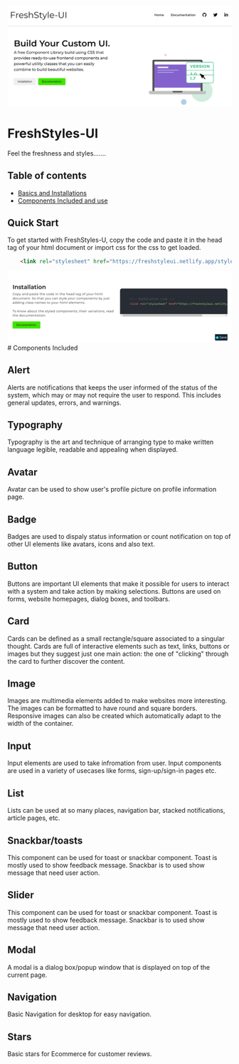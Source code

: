 <img src="https://github.com/Aayushjain-code/FreshStyles-UI/blob/main/sss1%20(1).png">

<h1>FreshStyles-UI</h1>
<p>Feel the freshness and styles....... </p>
  


## Table of contents

- [Basics and Installations](#quick-start)
- [Components Included and use](#components-included)

## Quick Start
To get started with FreshStyles-U, copy the code and paste it in the head tag of your html document or import css for the css to get loaded.

```html
    <link rel="stylesheet" href="https://freshstyleui.netlify.app/styles.css">
```  
<img src="https://github.com/Aayushjain-code/FreshStyles-UI/blob/main/sss1%20(2).png">
# Components Included


## Alert
Alerts are notifications that keeps the user informed of the status of the system, which may or may not require the user to respond. This includes general updates, errors, and warnings.


## Typography
Typography is the art and technique of arranging type to make written language legible, readable and appealing when displayed.

## Avatar
Avatar can be used to show user's profile picture on profile information page.


## Badge
Badges are used to dispaly status information or count notification on top of other UI elements like avatars, icons and also text.


## Button
Buttons are important UI elements that make it possible for users to interact with a system and take action by making selections. Buttons are used on forms, website homepages, dialog boxes, and toolbars.


## Card
Cards can be defined as a small rectangle/square associated to a singular thought. Cards are full of interactive elements such as text, links, buttons or images but they suggest just one main action: the one of "clicking" through the card to further discover the content.


## Image
Images are multimedia elements added to make websites more interesting. The images can be formatted to have round and square borders. Responsive images can also be created which automatically adapt to the width of the container.


## Input
Input elements are used to take infromation from user. Input components are used in a variety of usecases like forms, sign-up/sign-in pages etc.

## List
Lists can be used at so many places, navigation bar, stacked notifications, article pages, etc.

## Snackbar/toasts
This component can be used for toast or snackbar component. Toast is mostly used to show feedback message. Snackbar is to used show message that need user action.

## Slider
This component can be used for toast or snackbar component. Toast is mostly used to show feedback message. Snackbar is to used show message that need user action.

## Modal
A modal is a dialog box/popup window that is displayed on top of the current page.

## Navigation
Basic Navigation for desktop for easy navigation.

## Stars
Basic stars for Ecommerce for customer reviews.


